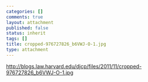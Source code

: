 ```yaml
--- 
categories: []
comments: true
layout: attachment
published: false
status: inherit
tags: []
title: cropped-976727826_b6VWJ-O-1.jpg
type: attachment
---
```

http://blogs.law.harvard.edu/djcp/files/2011/11/cropped-976727826_b6VWJ-O-1.jpg
